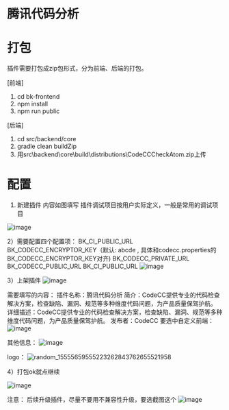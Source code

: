 # 腾讯代码分析

# 打包

插件需要打包成zip包形式，分为前端、后端的打包。

[前端]
1. cd bk-frontend
2. npm install
3. npm run public

[后端]
1. cd src/backend/core
2. gradle clean buildZip
3. 用src\backend\core\build\distributions\CodeCCCheckAtom.zip上传

# 配置

1) 新建插件
内容如图填写
插件调试项目按用户实际定义，一般是常用的调试项目


![image](https://user-images.githubusercontent.com/7228354/127156468-a8b85bd2-5ae3-421d-ae3b-44594b1fe03f.png)

2）需要配置四个配置项：
BK_CI_PUBLIC_URL
BK_CODECC_ENCRYPTOR_KEY（默认: abcde , 具体和codecc.properties的BK_CODECC_ENCRYPTOR_KEY对齐)
BK_CODECC_PRIVATE_URL
BK_CODECC_PUBLIC_URL
BK_CI_PUBLIC_URL
![image](https://user-images.githubusercontent.com/7228354/127156554-772f2c15-ffa8-4a9c-ab72-2fd5c1c0e93a.png)

3）上架插件
![image](https://user-images.githubusercontent.com/7228354/127156673-92a10d5a-4031-406e-b833-99d9d250e4e9.png)


需要填写的内容：
插件名称：腾讯代码分析
简介：CodeCC提供专业的代码检查解决方案，检查缺陷、漏洞、规范等多种维度代码问题，为产品质量保驾护航。
详细描述：CodeCC提供专业的代码检查解决方案，检查缺陷、漏洞、规范等多种维度代码问题，为产品质量保驾护航。
发布者：CodeCC
要选中自定义前端：
![image](https://user-images.githubusercontent.com/7228354/127156736-9a7b18e7-d6fc-4f6c-b7b6-29857caecbb9.png)

其他信息：
![image](https://user-images.githubusercontent.com/7228354/127156774-bb96fcbc-ce0e-47ad-bd5d-a14db51f979f.png)

logo：
![random_15555659555223262843762655521958](https://user-images.githubusercontent.com/7228354/127156842-306ce3bb-3609-4c23-8f9e-a8571e120400.png)


4）打包ok就点继续

![image](https://user-images.githubusercontent.com/7228354/127156912-69884151-8a08-4b38-b24d-3e69e2d84030.png)

注意：
后续升级插件，尽量不要用不兼容性升级，要选截图这个
![image](https://user-images.githubusercontent.com/7228354/127156956-ff0dd721-19b9-49c7-9ce1-3eb86c98f3f2.png)



